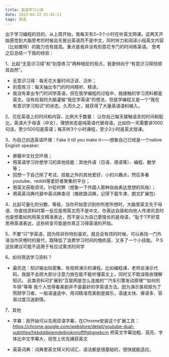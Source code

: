 ```yaml
---
title: 英语学习心得
date: 2023-04-22 01:41:21
tags: 英语
---
```


出于学习编程的目的，从上周开始，我每天有2~3个小时在听英文网课。这两天开始感觉到大脑思考的时候会先冒出英语而不是中文，同时听力和阅读小段英文内容（比如推特）的能力也有提高。重点是我并没有刻意花专门的时间练英语。 思考之后总结一下我的经验：

1、比起“无意识习得”和“刻意练习”两种相反的观点，我更倾向于“有意识习得但顺其自然”。

- 无意识习得：每天花大量时间泛读、泛听；
- 刻意练习：每天抽出专门的时间精听、精读。 
- 我没有拿出专门时间学英语，但在我学编程的过程中，我接触的学习资料都是英文。没有给我的大脑灌输“我在学英语”的想法，但是学编程又是一个“我在有意识学习知识”的状态，久而久之，就获得了大量英语语料输入。

2、花在英语上的时间和内容，比例大于数量： 让你自己每天接触语言的时间和配比，英语大于母语（中文），理想状态是纯英语代替母语。比如你一天需要讲1000句话，至少500句是英语；每天听3个小时课程，至少2小时是英文授课。 

3、为自己创造英语环境：Fake it till you make it——想象自己已经是一个native English speaker: 

- 屏蔽中文社交环境； 
- 用英语学习你想学习的其他技能：其他外语（日语、德语等）、编程、数学等； 
- 回想一下自己除了考试、技能之外的其他爱好、小的兴趣点，然后多看youtube、reddit等爱好者聚集的平台； 
- 用英文获取资讯，针砭时弊（想象一下外国人那种自由表达思想的风格）； 
- 用英英词典代替中英词典查词（推欧路词典，记得下载牛津、朗文扩展包）

4、比起可量化的分数、等级，当你开始意识到你所思所想时，大脑里英文先于母语、你查找资料时第一反应是用英文而不是中文、你表达自我和向他人传递讯息时也是想着如何用英文精准表达，而不是认为自己更擅长的是母语，“耻于”/不好意思用英语表达，这些转变可能是你真正习得英语的开始。

5、不要“只”学英语，因为除非你特别喜欢，就总会有烦的时候。可以再找一门外语当作厌倦时的替代，既降低了浪费学习时间的愧疚感，又多了一个小技能。 P.S 这些建议可能不适用于有应试需求的同学

6、如何筛选学习资料？

-  最优选：知识输出较密集、有视频演示的课程。比如编程课，老师会演示代码，我就不会把大部分注意力放在能不能听懂英文上，同时又不耽误吸收理解知识。 此类资料可扩展到“互联网是怎么连接的”“汽车引擎发动原理”“如何煎牛排”等等 我个人觉得看美剧并不是最好的学英语方法。因为演示类视频为了照顾学习者，一般语速适中、用词精准而美剧是娱乐，语速太快、俚语多、容易过度沉迷剧情。

7、其他 

- 字幕：刚开始可以先用双语字幕，在Chrome安装这个扩展工具：https://chrome.google.com/webstore/detail/youtube-dual-subtitles/hkbdddpiemdeibjoknnofflfgbgnebcm 把英文字幕加粗、高亮、字体比中文字幕大，视觉上优先捕获英文

- 英英词典：词典里英文释义的词汇、语法都是很基础的，很快就能适应。 

  
